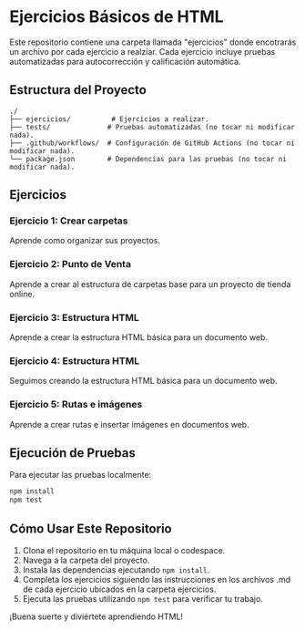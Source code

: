# Ejercicios Básicos de HTML

Este repositorio contiene una carpeta llamada "ejercicios" donde encotrarás un archivo por cada ejercicio a realziar. Cada ejercicio incluye pruebas automatizadas para autocorrección y calificación automática.

## Estructura del Proyecto

```
./
├── ejercicios/          # Ejercicios a realizar.
├── tests/              # Pruebas automatizadas (no tocar ni modificar nada).
├── .github/workflows/  # Configuración de GitHub Actions (no tocar ni modificar nada).
└── package.json        # Dependencias para las pruebas (no tocar ni modificar nada).
```

## Ejercicios

### Ejercicio 1: Crear carpetas
Aprende como organizar sus proyectos.

### Ejercicio 2: Punto de Venta
Aprende a crear al estructura de carpetas base para un proyecto de tienda online.

### Ejercicio 3: Estructura HTML
Aprende a crear la estructura HTML básica para un documento web.

### Ejercicio 4: Estructura HTML
Seguimos creando la estructura HTML básica para un documento web.

### Ejercicio 5: Rutas e imágenes
Aprende a crear rutas e insertar imágenes en documentos web.

## Ejecución de Pruebas

Para ejecutar las pruebas localmente:

```bash
npm install
npm test
```

## Cómo Usar Este Repositorio

1. Clona el repositorio en tu máquina local o codespace.
2. Navega a la carpeta del proyecto.
3. Instala las dependencias ejecutando `npm install`.
4. Completa los ejercicios siguiendo las instrucciones en los archivos .md de cada ejercicio ubicados en la carpeta ejercicios.
5. Ejecuta las pruebas utilizando `npm test` para verificar tu trabajo.

¡Buena suerte y diviértete aprendiendo HTML!
